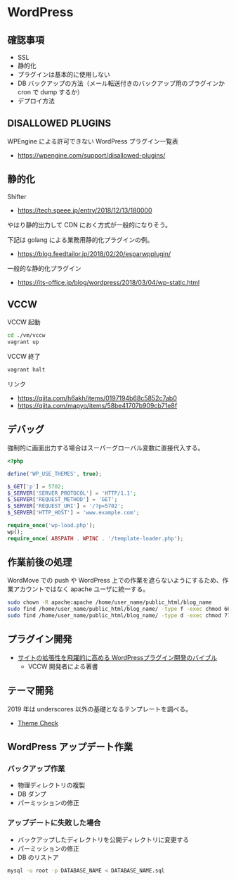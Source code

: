 # WordPress

## 確認事項

- SSL
- 静的化
- プラグインは基本的に使用しない
- DB バックアップの方法（メール転送付きのバックアップ用のプラグインか cron で dump するか）
- デプロイ方法

## DISALLOWED PLUGINS

WPEngine による許可できない WordPress プラグイン一覧表

- <https://wpengine.com/support/disallowed-plugins/>

## 静的化

Shifter

- <https://tech.speee.jp/entry/2018/12/13/180000>

やはり静的出力して CDN におく方式が一般的になりそう。

下記は golang による業務用静的化プラグインの例。

- <https://blog.feedtailor.jp/2018/02/20/esparwpplugin/>

一般的な静的化プラグイン

- <https://its-office.jp/blog/wordpress/2018/03/04/wp-static.html>

## VCCW

VCCW 起動

```bash
cd ./vm/vccw
vagrant up
```

VCCW 終了

```bash
vagrant halt
```

リンク

- <https://qiita.com/h6akh/items/0197194b68c5852c7ab0>
- <https://qiita.com/mapyo/items/58be41707b909cb71e8f>

## デバッグ

強制的に画面出力する場合はスーパーグローバル変数に直接代入する。

```php
<?php

define('WP_USE_THEMES', true);

$_GET['p'] = 5702;
$_SERVER['SERVER_PROTOCOL'] = 'HTTP/1.1';
$_SERVER['REQUEST_METHOD'] = 'GET';
$_SERVER['REQUEST_URI'] = '/?p=5702';
$_SERVER['HTTP_HOST'] = 'www.example.com';

require_once('wp-load.php');
wp();
require_once( ABSPATH . WPINC . '/template-loader.php');
```

## 作業前後の処理

WordMove での push や WordPress 上での作業を遮らないようにするため、作業アカウントではなく apache ユーザに統一する。

```bash
sudo chown -R apache:apache /home/user_name/public_html/blog_name
sudo find /home/user_name/public_html/blog_name/ -type f -exec chmod 664 {} \;
sudo find /home/user_name/public_html/blog_name/ -type d -exec chmod 775 {} \;
```

## プラグイン開発

- [サイトの拡張性を飛躍的に高める WordPressプラグイン開発のバイブル](https://www.amazon.co.jp/dp/4797373520/)
  - VCCW 開発者による著書

## テーマ開発

2019 年は underscores 以外の基礎となるテンプレートを調べる。

- [Theme Check](https://ja.wordpress.org/plugins/theme-check/)

## WordPress アップデート作業

### バックアップ作業

- 物理ディレクトリの複製
- DB ダンプ
- パーミッションの修正

### アップデートに失敗した場合

- バックアップしたディレクトリを公開ディレクトリに変更する
- パーミッションの修正
- DB のリストア

```bash
mysql -u root -p DATABASE_NAME < DATABASE_NAME.sql
```
